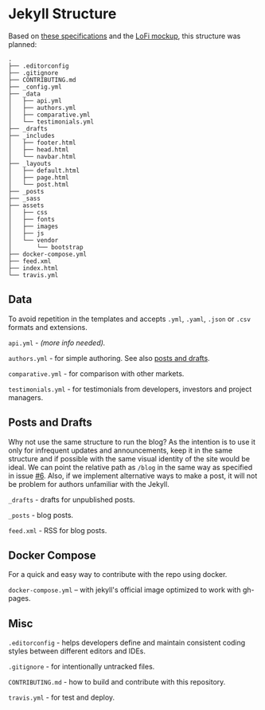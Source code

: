 # Jekyll Structure

Based on [these specifications](https://github.com/bugmark/website/issues/3) and the [LoFi mockup](https://github.com/bugmark/website/issues/2), this structure was planned:

```shell
.
├── .editorconfig
├── .gitignore
├── CONTRIBUTING.md
├── _config.yml
├── _data
│   ├── api.yml
│   ├── authors.yml
│   ├── comparative.yml
│   └── testimonials.yml
├── _drafts
├── _includes
│   ├── footer.html
│   ├── head.html
│   └── navbar.html
├── _layouts
│   ├── default.html
│   ├── page.html
│   └── post.html
├── _posts
├── _sass
├── assets
│   ├── css
│   ├── fonts
│   ├── images
│   ├── js
│   └── vendor
│       └── bootstrap
├── docker-compose.yml
├── feed.xml
├── index.html
└── travis.yml
```

## Data

To avoid repetition in the templates and accepts `.yml`, `.yaml`, `.json` or `.csv` formats and extensions.

`api.yml` - _(more info needed)._

`authors.yml` - for simple authoring. See also [posts and drafts](#posts-and-drafts).

`comparative.yml` - for comparison with other markets.

`testimonials.yml` - for testimonials from developers, investors and project managers.

## Posts and Drafts

Why not use the same structure to run the blog? As the intention is to use it only for infrequent updates and announcements, keep it in the same structure and if possible with the same visual identity of the site would be ideal. We can point the relative path as `/blog` in the same way as specified in issue [#6](https://github.com/bugmark/website/issues/6). Also, if we implement alternative ways to make a post, it will not be problem for authors unfamiliar with the Jekyll.

`_drafts` - drafts for unpublished posts.

`_posts` - blog posts.

`feed.xml` - RSS for blog posts.

## Docker Compose

For a quick and easy way to contribute with the repo using docker.

`docker-compose.yml` – with jekyll's official image optimized to work with gh-pages.

## Misc

`.editorconfig` - helps developers define and maintain consistent coding styles between different editors and IDEs.

`.gitignore` - for intentionally untracked files.

`CONTRIBUTING.md` - how to build and contribute with this repository.

`travis.yml` - for test and deploy.